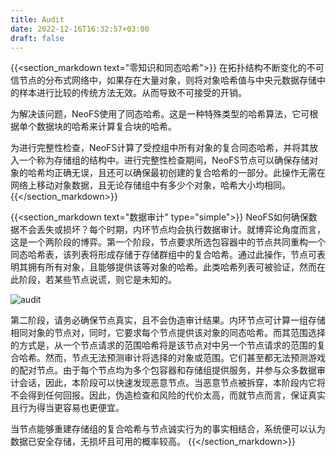 ```yaml
---
title: Audit
date: 2022-12-16T16:32:57+03:00
draft: false
---
```


{{<section_markdown text="零知识和同态哈希">}}
  在拓扑结构不断变化的不可信节点的分布式网络中，如果存在大量对象，则将对象哈希值与中央元数据存储中的样本进行比较的传统方法无效。从而导致不可接受的开销。

  为解决该问题，NeoFS使用了同态哈希。这是一种特殊类型的哈希算法，它可根据单个数据块的哈希来计算复合块的哈希。

  为进行完整性检查，NeoFS计算了受控组中所有对象的复合同态哈希，并将其放入一个称为存储组的结构中。进行完整性检查期间，NeoFS节点可以确保存储对象的哈希均正确无误，且还可以确保最初创建的复合哈希的一部分。此操作无需在网络上移动对象数据，且无论存储组中有多少个对象，哈希大小均相同。
{{</section_markdown>}}

{{<section_markdown text="数据审计" type="simple">}}
  NeoFS如何确保数据不会丢失或损坏？每个时期，内环节点均会执行数据审计。就博弈论角度而言，这是一个两阶段的博弈。第一个阶段，节点要求所选包容器中的节点共同重构一个同态哈希表，该列表将形成存储于存储群组中的复合哈希。通过此操作，节点可表明其拥有所有对象，且能够提供该等对象的哈希。此类哈希列表可被验证，然而在此阶段，若某些节点说谎，则它是未知的。

  ![audit](/images/pages/audit.png)

  第二阶段，请务必确保节点真实，且不会伪造审计结果。内环节点可计算一组存储相同对象的节点对，同时，它要求每个节点提供该对象的同态哈希。而其范围选择的方式是，从一个节点请求的范围哈希将是该节点对中另一个节点请求的范围的复合哈希。然而，节点无法预测审计将选择的对象或范围。它们甚至都无法预测游戏的配对节点。由于每个节点均为多个包容器和存储组提供服务，并参与众多数据审计会话，因此，本阶段可以快速发现恶意节点。当恶意节点被拆穿，本阶段内它将不会得到任何回报。因此，伪造检查和风险的代价太高，而就节点而言，保证真实且行为得当更容易也更便宜。

  当节点能够重建存储组的复合哈希与节点诚实行为的事实相结合，系统便可以认为数据已安全存储，无损坏且可用的概率较高。
{{</section_markdown>}}
